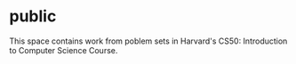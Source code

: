 # public
This space contains work from poblem sets in Harvard's CS50: Introduction to Computer Science Course.
